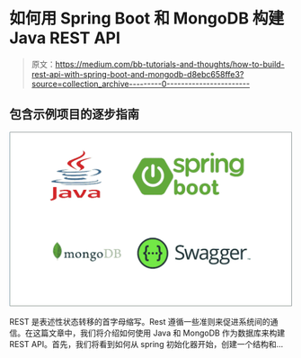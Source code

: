# 如何用 Spring Boot 和 MongoDB 构建 Java REST API

> 原文：<https://medium.com/bb-tutorials-and-thoughts/how-to-build-rest-api-with-spring-boot-and-mongodb-d8ebc658ffe3?source=collection_archive---------0----------------------->

## 包含示例项目的逐步指南

![](img/e181e62743afa47b0d569dfb4cef7e08.png)

REST 是表述性状态转移的首字母缩写。Rest 遵循一些准则来促进系统间的通信。在这篇文章中，我们将介绍如何使用 Java 和 MongoDB 作为数据库来构建 REST API。首先，我们将看到如何从 spring 初始化器开始，创建一个结构和…